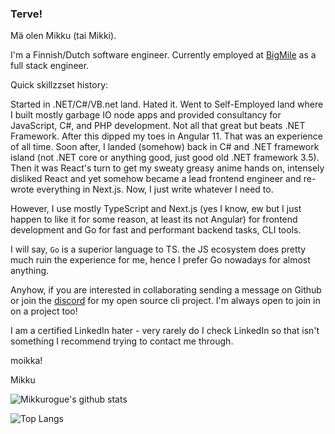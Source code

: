 ### Terve!

Mä olen Mikku (tai Mikki).

I'm a Finnish/Dutch software engineer. Currently employed at [BigMile](https://www.bigmile.eu) as a full stack engineer.

Quick skillzzset history:

Started in .NET/C#/VB.net land. Hated it. Went to Self-Employed land where I built mostly garbage IO node apps and provided consultancy for JavaScript, C#, and PHP development. Not all that great but beats .NET Framework. After this dipped my toes in Angular 11. That was an experience of all time. Soon after, I landed (somehow) back in C# and .NET framework island (not .NET core or anything good, just good old .NET framework 3.5). Then it was React's turn to get my sweaty greasy anime hands on, intensely disliked React and yet somehow became a lead frontend engineer and re-wrote everything in Next.js. Now, I just write whatever I need to.

However, I use mostly TypeScript and Next.js (yes I know, ew but I just happen to like it for some reason, at least its not Angular) for frontend development and Go for fast and performant backend tasks, CLI tools.

I will say, `Go` is a superior language to TS. the JS ecosystem does pretty much ruin the experience for me, hence I prefer Go nowadays for almost anything.

Anyhow, if you are interested in collaborating sending a message on Github or join the [discord](https://discord.gg/sjuAavPyQt) for my open source cli project. I'm always open to join in on a project too!

I am a certified LinkedIn hater - very rarely do I check LinkedIn so that isn't something I recommend trying to contact me through.

moikka!

Mikku

![Mikkurogue's github stats](https://github-readme-stats.vercel.app/api?username=mikkurogue&theme=rose_pine&show_icons=true)

![Top Langs](https://github-readme-stats.vercel.app/api/top-langs/?username=mikkurogue&layout=compact&theme=rose_pine)

<!--
**Mikkelzu/mikkelzu** is a ✨ _special_ ✨ repository because its `README.md` (this file) appears on your GitHub profile.

Here are some ideas to get you started:

- 🔭 I’m currently working on ...
- 🌱 I’m currently learning ...
- 👯 I’m looking to collaborate on ...
- 🤔 I’m looking for help with ...
- 💬 Ask me about ...
- 📫 How to reach me: ...
- 😄 Pronouns: ...
- ⚡ Fun fact: ...
-->
